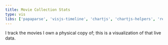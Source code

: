 ```yaml
---
title: Movie Collection Stats
type: vis
libs: ['papaparse', 'visjs-timeline', 'chartjs', 'chartjs-helpers', 'resource-scripts']
---
```

I track the movies I own a physical copy of; this is a visualization of that live data.
